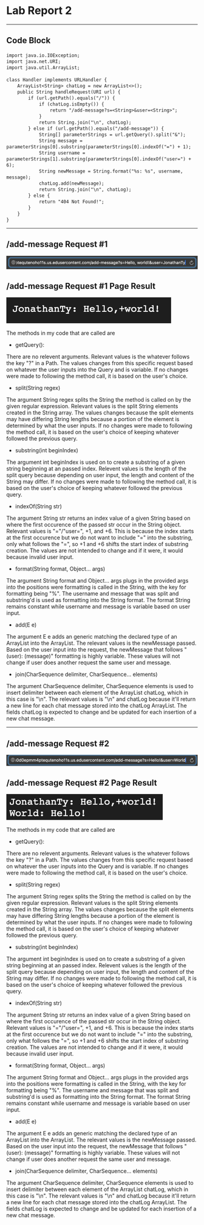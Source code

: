 # __Lab Report 2__

***
## Code Block
```
import java.io.IOException;
import java.net.URI;
import java.util.ArrayList;

class Handler implements URLHandler {
    ArrayList<String> chatLog = new ArrayList<>();
    public String handleRequest(URI url) {
        if (url.getPath().equals("/")) {
            if (chatLog.isEmpty()) {
                return "/add-message?s=<String>&user=<String>";
            }
            return String.join("\n", chatLog);
        } else if (url.getPath().equals("/add-message")) {
            String[] parameterStrings = url.getQuery().split("&");
            String message = parameterStrings[0].substring(parameterStrings[0].indexOf("=") + 1);
            String username = parameterStrings[1].substring(parameterStrings[0].indexOf("user=") + 6);
            String newMessage = String.format("%s: %s", username, message);
            chatLog.add(newMessage);
            return String.join("\n", chatLog);
        } else {
            return "404 Not Found!";
        }
    }
}
```
***

## /add-message Request #1
![Image](https://github.com/jonathannnty/cse15l-lab-reports/blob/28c0c9d4b3cfaac68cdf75504265420baa83bc73/images/screenshotpath1.png)

## /add-message Request #1 Page Result
![Image](https://github.com/jonathannnty/cse15l-lab-reports/blob/28c0c9d4b3cfaac68cdf75504265420baa83bc73/images/screenshotresult1.png)

The methods in my code that are called are 
- getQuery():

There are no relevent arguments. Relevant values is the whatever follows the key "?" in a Path. The values changes from this specific request based on whatever the user inputs into the Query and is variable. If no changes were made to following the method call, it is based on the user's choice.

- split(String regex)

The argument String regex splits the String the method is called on by the given regular expression. Relevant values is the split String elements created in the String array. The values changes because the split elements may have differing String lengths because a portion of the element is determined by what the user inputs. If no changes were made to following the method call, it is based on the user's choice of keeping whatever followed the previous query. 

- substring(int beginIndex)

The argument int beginIndex is used on to create a substring of a given string beginning at an passed index. Relevent values is the length of the split query because depending on user input, the length and content of the String may differ. If no changes were made to following the method call, it is based on the user's choice of keeping whatever followed the previous query. 

- indexOf(String str)

The argument String str returns an index value of a given String based on where the first occurence of the passed str occur in the String object. Relevant values is "="/"user=", +1, and +6. This is because the index starts at the first occurence but we do not want to include "=" into the substring, only what follows the "=", so +1 and +6 shifts the start index of substring creation. The values are not intended to change and if it were, it would because invalid user input.  

- format(String format, Object... args)

The argument String format and Object... args plugs in the provided args into the positions were formatting is called in the String, with the key for formatting being "%". The username and message that was split and substring'd is used as formatting into the String format. The format String remains constant while username and message is variable based on user input.

- add(E e)

The argument E e adds an generic matching the declared type of an ArrayList into the ArrayList. The relevant values is the newMessage passed. Based on the user input into the request, the newMessage that follows "(user): (message)" formatting is highly variable. These values will not change if user does another request the same user and message. 

- join(CharSequence delimiter, CharSequence... elements)

The argument CharSequence delimiter, CharSequence elements is used to insert delimiter between each element of the ArrayList chatLog, which in this case is "\n". The relevant values is "\n" and chatLog because it'll return a new line for each chat message stored into the chatLog ArrayList. The fields chatLog is expected to change and be updated for each insertion of a new chat message.


***

## /add-message Request #2
![Image](https://github.com/jonathannnty/cse15l-lab-reports/blob/28c0c9d4b3cfaac68cdf75504265420baa83bc73/images/screenshotpath2.png)

## /add-message Request #2 Page Result
![Image](https://github.com/jonathannnty/cse15l-lab-reports/blob/28c0c9d4b3cfaac68cdf75504265420baa83bc73/images/screenshotresult2.png)

The methods in my code that are called are 
- getQuery():

There are no relevent arguments. Relevant values is the whatever follows the key "?" in a Path. The values changes from this specific request based on whatever the user inputs into the Query and is variable. If no changes were made to following the method call, it is based on the user's choice.

- split(String regex)

The argument String regex splits the String the method is called on by the given regular expression. Relevant values is the split String elements created in the String array. The values changes because the split elements may have differing String lengths because a portion of the element is determined by what the user inputs. If no changes were made to following the method call, it is based on the user's choice of keeping whatever followed the previous query. 

- substring(int beginIndex)

The argument int beginIndex is used on to create a substring of a given string beginning at an passed index. Relevent values is the length of the split query because depending on user input, the length and content of the String may differ. If no changes were made to following the method call, it is based on the user's choice of keeping whatever followed the previous query. 

- indexOf(String str)

The argument String str returns an index value of a given String based on where the first occurence of the passed str occur in the String object. Relevant values is "="/"user=", +1, and +6. This is because the index starts at the first occurence but we do not want to include "=" into the substring, only what follows the "=", so +1 and +6 shifts the start index of substring creation. The values are not intended to change and if it were, it would because invalid user input.  

- format(String format, Object... args)

The argument String format and Object... args plugs in the provided args into the positions were formatting is called in the String, with the key for formatting being "%". The username and message that was split and substring'd is used as formatting into the String format. The format String remains constant while username and message is variable based on user input.

- add(E e)

The argument E e adds an generic matching the declared type of an ArrayList into the ArrayList. The relevant values is the newMessage passed. Based on the user input into the request, the newMessage that follows "(user): (message)" formatting is highly variable. These values will not change if user does another request the same user and message. 

- join(CharSequence delimiter, CharSequence... elements)

The argument CharSequence delimiter, CharSequence elements is used to insert delimiter between each element of the ArrayList chatLog, which in this case is "\n". The relevant values is "\n" and chatLog because it'll return a new line for each chat message stored into the chatLog ArrayList. The fields chatLog is expected to change and be updated for each insertion of a new chat message.
